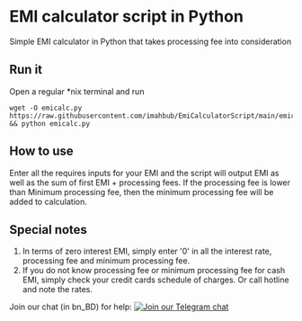 # EMI calculator script in Python
Simple EMI calculator in Python that takes processing fee into consideration

## Run it

Open a regular *nix terminal and run

```
wget -O emicalc.py https://raw.githubusercontent.com/imahbub/EmiCalculatorScript/main/emicalc.py && python emicalc.py
```
## How to use

Enter all the requires inputs for your EMI and the script will output EMI as well as the sum of first EMI + processing fees. If the processing fee is lower than Minimum processing fee, then the minimum processing fee will be added to calculation. 

## Special notes

1. In terms of zero interest EMI, simply enter '0' in all the interest rate, processing fee and minimum processing fee. 
2. If you do not know processing fee or minimum processing fee for cash EMI, simply check your credit cards schedule of charges. Or call hotline and note the rates.

Join our chat (in bn_BD) for help: <a href="https://t.me/bdbanking"><img alt="Join our Telegram chat" src="https://raw.githubusercontent.com/Patrolavia/telegram-badge/master/chat.svg"></img></a>
